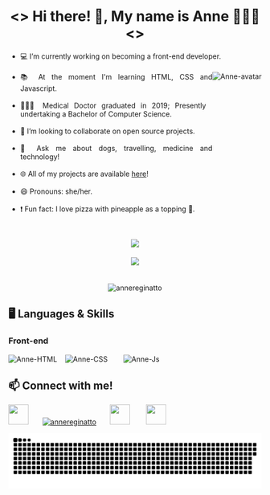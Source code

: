 <h1 align="center"> <> Hi there! 👋, My name is Anne 👩🏼‍💻 <> </h1>
<div align="justify">
  <ul>
    <li> 💻 I’m currently working on becoming a front-end developer.</li><br>
    <img align="right" alt="Anne-avatar" height="220" style="border_radius:50px;" src="https://media.discordapp.net/attachments/890918354225868823/890918645201530920/AvatarMaker.png">
    <li> 📚 At the moment I'm learning HTML, CSS and Javascript.</li><br>
    <li> 👩🏼‍🎓 Medical Doctor graduated in 2019; Presently undertaking a Bachelor of Computer Science.</li><br>
    <li> 👯 I’m looking to collaborate on open source projects.</li><br>
    <li> 💬 Ask me about dogs, travelling, medicine and technology!</li><br>
    <li> 🌐 All of my projects are available <a href="https://annereginatto.github.io/Certificard-V2/"> here</a>!</li><br>
    <li> 😄 Pronouns: she/her.</li><br>
    <li>❗️ Fun fact: I love pizza with pineapple as a topping 🍍.</li><br>
  </div>

##
<div align="center">
  <a href="https://github.com/annereginatto">
  <img height="180em" src="https://github-readme-stats.vercel.app/api?username=annereginatto&show_icons=true&theme=omni&include_all_commits=true&count_private=true"/></a><br><br>
  <a href="https://github.com/annereginatto"><img height="180em" src="https://github-readme-stats.vercel.app/api/top-langs/?username=annereginatto&layout=compact&langs_count=7&theme=omni"/></a><br><br>
  <p><img align="center" src="https://github-readme-streak-stats.herokuapp.com/?user=annereginatto&theme=dark" alt="annereginatto" /></p>
</div>
  
  <h2> 🖥 Languages & Skills </h2>
  <h3> Front-end</h3>
  <div style="display: inline_block">
      <img align="center" alt="Anne-HTML" height="70" width="70" src="https://cdn.jsdelivr.net/gh/devicons/devicon/icons/html5/html5-plain-wordmark.svg">&nbsp;&nbsp;&nbsp;
      <img align="center" alt="Anne-CSS" height="70" width="70" src="https://cdn.jsdelivr.net/gh/devicons/devicon/icons/css3/css3-plain-wordmark.svg">&nbsp;&nbsp;&nbsp;&nbsp;&nbsp;&nbsp;&nbsp;
      <img align="center" alt="Anne-Js" height="70" width="70" src="https://cdn.jsdelivr.net/gh/devicons/devicon/icons/javascript/javascript-plain.svg">
  </div>
  

  <h2> 📫 Connect with me!</h2>
<div>
  <a href="https://www.linkedin.com/in/anne-reginatto/" target="_blank"><img width="40" height="40"  src="https://cdn.jsdelivr.net/gh/devicons/devicon/icons/linkedin/linkedin-original.svg" target="_blank"></a>&nbsp;&nbsp;&nbsp;&nbsp;&nbsp;&nbsp;
  <a href="https://codepen.io/annereginatto" target="blank"><img src="https://cdn3.iconfinder.com/data/icons/logos-and-brands-adobe/512/59_Codepen-512.png" alt="annereginatto" height="40" width="40" /></a>&nbsp;&nbsp;&nbsp;&nbsp;&nbsp;&nbsp;
 <a href="https://discordapp.com/users/885167937298763807/" target="_blank"><img height="40" width="40" src="https://cdn3.iconfinder.com/data/icons/popular-services-brands-vol-2/512/discord-512.png"></a> &nbsp;&nbsp;&nbsp;&nbsp;&nbsp;&nbsp;
  <a href = "mailto:annereginatto@gmail.com"><img height="40" width="40" src="https://cdn1.iconfinder.com/data/icons/google-new-logos-1/32/gmail_new_logo-512.png" target="_blank"></a>
 
  ![Snake animation](https://github.com/annereginatto/annereginatto/blob/output/github-contribution-grid-snake.svg)
 
</div>



